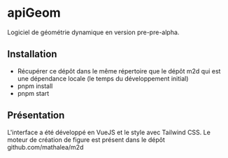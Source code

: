 # apiGeom
 
Logiciel de géométrie dynamique en version pre-pre-alpha.

## Installation

- Récupérer ce dépôt dans le même répertoire que le dépôt m2d qui est une dépendance locale (le temps du développement initial)
- pnpm install
- pnpm start

## Présentation

L'interface a été développé en VueJS et le style avec Tailwind CSS. Le moteur de création de figure est présent dans le dépôt github.com/mathalea/m2d